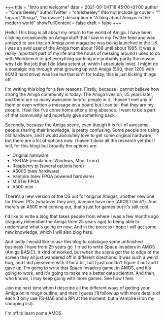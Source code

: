 +++
title = "Intro and welcome"
date = 2021-09-04T18:45:00+01:00
author = "Chris Beeley"
authorTwitter = "chrisbeeley" #do not include @
cover = ""
tags = ["Amiga", "hardware"]
description = "A blog about Amigas in the modern world"
showFullContent = false
draft = false
+++

Hello! This blog is all about my return to the world of Amiga. I have been clicking occasionally on Amiga stuff that I saw in my Twitter feed and was amazed to see that an Amiga print magazine was being launched in the UK. I was an avid user of the Amiga from about 1988 until about 1995. It was a really important part of my life and the hours of messing around I used to do with Workbench to get everything working are probably partly the reason why I do the job that I do (data scientist, which I absolutely love). I might do a nostalgic trip through what growing up with Amiga (500, then 1200 with 60MB hard drive) was like but that isn't for today, this is just kicking things off.

I'm writing this blog for a few reasons. Firstly, because I cannot believe how strong the Amiga community is today. The Amiga lives on, 25 years later, and there are so many awesome helpful people in it. I haven't met any of them or even written a message on a board but I can tell that they are my people. I feel like I've come home after a long absence. I want to be a part of that community and hopefully give something back.

Secondly, because the Amiga scene, even though it is full of awesome people sharing their knowledge, is pretty confusing. Some people are using old hardware, and I would absolutely love to get some original hardware, but there are a lot of options now. I haven't done all the research yet (but I will, for this blog) but broadly the options are:

* Original hardware
* FS-UAE (emulation- Windows, Mac, Linux)
* Raspberry pi (several options here)
* A5000 (new hardware)
* Vampire (new FPGA powered hardware)
* MiSTer FPGA
* A500 mini

There's a new version of the OS out for original Amigas, another new one for Power PCs (whatever they are), Vampire have one (AROS I think?). And there's an A500 mini coming out, that's just for games but it's still cool.

I'd like to write a blog that takes people from where I was a few months ago (vaguely remember the Amiga from 25 years ago) to being able to understand what's going on now. And in the process I hope I will get some new knowledge, which I will also blog here. 

And lastly I would like to use this blog to catalogue some unfinished business I have from 25 years go. I tried to write Space Invaders in AMOS (Amiga BASIC). It kind of worked, but when the aliens got the to edge of the screen they all just wandered off in different directions. It was such a weird bug, and I did persevere with it for a bit, but I just couldn't figure it out and I gave up. I'm going to write that Space Invaders game, in AMOS, and it's going to work, and it's going to make me a better data scientist. And then, who knows, I may keep going with more games. See how I feel.

Join me next time when I describe all the different ways of getting your Amiga on in rough outline, and then I guess I'll follow up with more details of each (I only use FS-UAE and a RPi at the moment, but a Vampire is on my shopping list).

I'm off to learn some AMOS.
